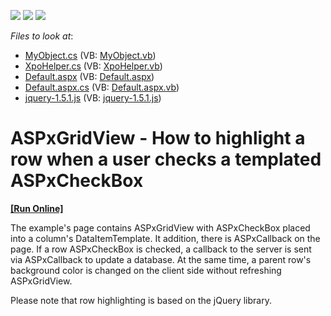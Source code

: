<!-- default badges list -->
![](https://img.shields.io/endpoint?url=https://codecentral.devexpress.com/api/v1/VersionRange/128534477/13.1.7%2B)
[![](https://img.shields.io/badge/Open_in_DevExpress_Support_Center-FF7200?style=flat-square&logo=DevExpress&logoColor=white)](https://supportcenter.devexpress.com/ticket/details/E4919)
[![](https://img.shields.io/badge/📖_How_to_use_DevExpress_Examples-e9f6fc?style=flat-square)](https://docs.devexpress.com/GeneralInformation/403183)
<!-- default badges end -->
<!-- default file list -->
*Files to look at*:

* [MyObject.cs](./CS/WebSite/App_Code/MyObject.cs) (VB: [MyObject.vb](./VB/WebSite/App_Code/MyObject.vb))
* [XpoHelper.cs](./CS/WebSite/App_Code/XpoHelper.cs) (VB: [XpoHelper.vb](./VB/WebSite/App_Code/XpoHelper.vb))
* [Default.aspx](./CS/WebSite/Default.aspx) (VB: [Default.aspx](./VB/WebSite/Default.aspx))
* [Default.aspx.cs](./CS/WebSite/Default.aspx.cs) (VB: [Default.aspx.vb](./VB/WebSite/Default.aspx.vb))
* [jquery-1.5.1.js](./CS/WebSite/Script/jquery-1.5.1.js) (VB: [jquery-1.5.1.js](./VB/WebSite/Script/jquery-1.5.1.js))
<!-- default file list end -->
# ASPxGridView - How to highlight a row when a user checks a templated ASPxCheckBox
<!-- run online -->
**[[Run Online]](https://codecentral.devexpress.com/e4919/)**
<!-- run online end -->


<p>The example's page contains ASPxGridView with ASPxCheckBox placed into a column's DataItemTemplate. It addition, there is ASPxCallback on the page. If a row ASPxCheckBox is checked, a callback to the server is sent via ASPxCallback to update a database. At the same time, a parent row's background color is changed on the client side without refreshing ASPxGridView.</p><p>Please note that row highlighting is based on the jQuery library.</p>

<br/>


